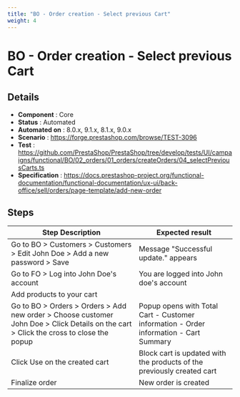 ```yaml
---
title: "BO - Order creation - Select previous Cart"
weight: 4
---
```


# BO - Order creation - Select previous Cart
## Details
* **Component** : Core
* **Status** : Automated
* **Automated on** : 8.0.x, 9.1.x, 8.1.x, 9.0.x
* **Scenario** : https://forge.prestashop.com/browse/TEST-3096
* **Test** : https://github.com/PrestaShop/PrestaShop/tree/develop/tests/UI/campaigns/functional/BO/02_orders/01_orders/createOrders/04_selectPreviousCarts.ts
* **Specification** : https://docs.prestashop-project.org/functional-documentation/functional-documentation/ux-ui/back-office/sell/orders/page-template/add-new-order

## Steps
| Step Description | Expected result |
| ----- | ----- |
| Go to BO > Customers > Customers > Edit John Doe > Add a new password > Save | Message "Successful update." appears |
| Go to FO > Log into John Doe's account | You are logged into John doe's account |
| Add products to your cart |  |
| Go to BO > Orders > Orders > Add new order > Choose customer John Doe > Click Details on the cart > Click the cross to close the popup | Popup opens with Total Cart - Customer information - Order information - Cart Summary |
| Click Use on the created cart | Block cart is updated with the products of the previously created cart |
| Finalize order | New order is created |
